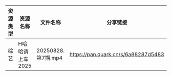 | 资源类型 | 资源名称       | 文件名称             | 分享链接                                | 更新时间                |
| ---- | ---------- | ---------------- | ----------------------------------- | ------------------- |
| 综艺   | H哈哈请上车2025 | 20250828.第7期.mp4 | https://pan.quark.cn/s/6a88287d5483 | 2025-08-29 10:16:55 |
